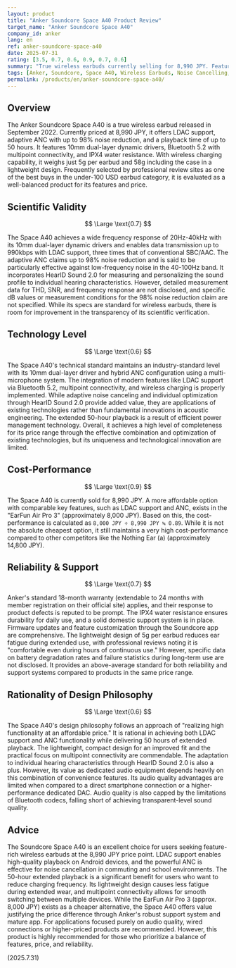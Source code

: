 ```yaml
---
layout: product
title: "Anker Soundcore Space A40 Product Review"
target_name: "Anker Soundcore Space A40"
company_id: anker
lang: en
ref: anker-soundcore-space-a40
date: 2025-07-31
rating: [3.5, 0.7, 0.6, 0.9, 0.7, 0.6]
summary: "True wireless earbuds currently selling for 8,990 JPY. Features LDAC support, up to 50-hour playback, and high-performance ANC, earning high praise for its excellent balance of features, price, and reliability."
tags: [Anker, Soundcore, Space A40, Wireless Earbuds, Noise Cancelling, LDAC, ANC]
permalink: /products/en/anker-soundcore-space-a40/
---
```


## Overview

The Anker Soundcore Space A40 is a true wireless earbud released in September 2022. Currently priced at 8,990 JPY, it offers LDAC support, adaptive ANC with up to 98% noise reduction, and a playback time of up to 50 hours. It features 10mm dual-layer dynamic drivers, Bluetooth 5.2 with multipoint connectivity, and IPX4 water resistance. With wireless charging capability, it weighs just 5g per earbud and 58g including the case in a lightweight design. Frequently selected by professional review sites as one of the best buys in the under-100 USD earbud category, it is evaluated as a well-balanced product for its features and price.

## Scientific Validity

$$ \Large \text{0.7} $$

The Space A40 achieves a wide frequency response of 20Hz-40kHz with its 10mm dual-layer dynamic drivers and enables data transmission up to 990kbps with LDAC support, three times that of conventional SBC/AAC. The adaptive ANC claims up to 98% noise reduction and is said to be particularly effective against low-frequency noise in the 40-100Hz band. It incorporates HearID Sound 2.0 for measuring and personalizing the sound profile to individual hearing characteristics. However, detailed measurement data for THD, SNR, and frequency response are not disclosed, and specific dB values or measurement conditions for the 98% noise reduction claim are not specified. While its specs are standard for wireless earbuds, there is room for improvement in the transparency of its scientific verification.

## Technology Level

$$ \Large \text{0.6} $$

The Space A40's technical standard maintains an industry-standard level with its 10mm dual-layer driver and hybrid ANC configuration using a multi-microphone system. The integration of modern features like LDAC support via Bluetooth 5.2, multipoint connectivity, and wireless charging is properly implemented. While adaptive noise canceling and individual optimization through HearID Sound 2.0 provide added value, they are applications of existing technologies rather than fundamental innovations in acoustic engineering. The extended 50-hour playback is a result of efficient power management technology. Overall, it achieves a high level of completeness for its price range through the effective combination and optimization of existing technologies, but its uniqueness and technological innovation are limited.

## Cost-Performance

$$ \Large \text{0.9} $$

The Space A40 is currently sold for 8,990 JPY. A more affordable option with comparable key features, such as LDAC support and ANC, exists in the "EarFun Air Pro 3" (approximately 8,000 JPY). Based on this, the cost-performance is calculated as `8,000 JPY ÷ 8,990 JPY ≒ 0.89`. While it is not the absolute cheapest option, it still maintains a very high cost-performance compared to other competitors like the Nothing Ear (a) (approximately 14,800 JPY).

## Reliability & Support

$$ \Large \text{0.7} $$

Anker's standard 18-month warranty (extendable to 24 months with member registration on their official site) applies, and their response to product defects is reputed to be prompt. The IPX4 water resistance ensures durability for daily use, and a solid domestic support system is in place. Firmware updates and feature customization through the Soundcore app are comprehensive. The lightweight design of 5g per earbud reduces ear fatigue during extended use, with professional reviews noting it is "comfortable even during hours of continuous use." However, specific data on battery degradation rates and failure statistics during long-term use are not disclosed. It provides an above-average standard for both reliability and support systems compared to products in the same price range.

## Rationality of Design Philosophy

$$ \Large \text{0.6} $$

The Space A40's design philosophy follows an approach of "realizing high functionality at an affordable price." It is rational in achieving both LDAC support and ANC functionality while delivering 50 hours of extended playback. The lightweight, compact design for an improved fit and the practical focus on multipoint connectivity are commendable. The adaptation to individual hearing characteristics through HearID Sound 2.0 is also a plus. However, its value as dedicated audio equipment depends heavily on this combination of convenience features. Its audio quality advantages are limited when compared to a direct smartphone connection or a higher-performance dedicated DAC. Audio quality is also capped by the limitations of Bluetooth codecs, falling short of achieving transparent-level sound quality.

## Advice

The Soundcore Space A40 is an excellent choice for users seeking feature-rich wireless earbuds at the 8,990 JPY price point. LDAC support enables high-quality playback on Android devices, and the powerful ANC is effective for noise cancellation in commuting and school environments. The 50-hour extended playback is a significant benefit for users who want to reduce charging frequency. Its lightweight design causes less fatigue during extended wear, and multipoint connectivity allows for smooth switching between multiple devices. While the EarFun Air Pro 3 (approx. 8,000 JPY) exists as a cheaper alternative, the Space A40 offers value justifying the price difference through Anker's robust support system and mature app. For applications focused purely on audio quality, wired connections or higher-priced products are recommended. However, this product is highly recommended for those who prioritize a balance of features, price, and reliability.

(2025.7.31)
